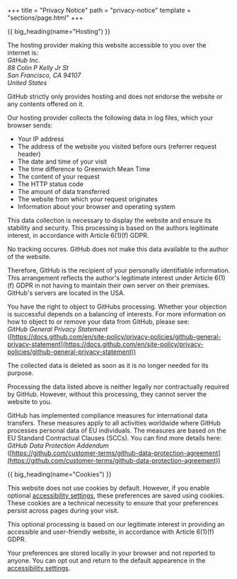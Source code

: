 +++
title = "Privacy Notice"
path = "privacy-notice"
template = "sections/page.html"
+++

{{ big_heading(name="Hosting") }}

The hosting provider making this website accessible to you over the internet is:\
*GitHub Inc.\
88 Colin P Kelly Jr St\
San Francisco, CA 94107\
United States*

GitHub strictly only provides hosting and does not endorse the website or any contents offered on it.

Our hosting provider collects the following data in log files, which your browser sends:
- Your IP address
- The address of the website you visited before ours (referrer request header)
- The date and time of your visit
- The time difference to Greenwich Mean Time
- The content of your request
- The HTTP status code
- The amount of data transferred
- The website from which your request originates
- Information about your browser and operating system

This data collection is necessary to display the website and ensure its stability and security. This processing is based on the authors legitimate interest, in accordance with Article 6(1)(f) GDPR.

No tracking occures. GitHub does not make this data available to the author of the website.

Therefore, GitHub is the recipient of your personally identifiable information. This arrangement reflects the author's legitimate interest under Article 6(1)(f) GDPR in not having to maintain their own server on their premises.\
GitHub's servers are located in the USA.

You have the right to object to GitHubs processing. Whether your objection is successful depends on a balancing of interests. For more information on how to object to or remove your data from GitHub, please see:\
*GitHub General Privacy Statement*\
([https://docs.github.com/en/site-policy/privacy-policies/github-general-privacy-statement](https://docs.github.com/en/site-policy/privacy-policies/github-general-privacy-statement))

The collected data is deleted as soon as it is no longer needed for its purpose.

Processing the data listed above is neither legally nor contractually required by GitHub. However, without this processing, they cannot server the website to you.

GitHub has implemented compliance measures for international data transfers. These measures apply to all activities worldwide where GitHub processes personal data of EU individuals. The measures are based on the EU Standard Contractual Clauses (SCCs). You can find more details here:\
*GitHub Data Protection Addendum*\
([https://github.com/customer-terms/github-data-protection-agreement](https://github.com/customer-terms/github-data-protection-agreement))

{{ big_heading(name="Cookies") }}

This website does not use cookies by default. However, if you enable optional [accessibility settings](/accessibility-settings), these preferences are saved using cookies. These cookies are a technical necessity to ensure that your preferences persist across pages during your visit.

This optional processing is based on our legitimate interest in providing an accessible and user-friendly website, in accordance with Article 6(1)(f) GDPR.

Your preferences are stored locally in your browser and not reported to anyone. You can opt out and return to the default appearence in the [accessibility settings](/accessibility-settings).